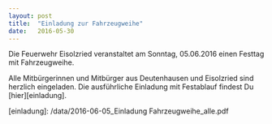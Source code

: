 ```yaml
---
layout: post
title:  "Einladung zur Fahrzeugweihe"
date:   2016-05-30
---
```


Die Feuerwehr Eisolzried veranstaltet am Sonntag, 05.06.2016 einen Festtag mit Fahrzeugweihe.

Alle Mitbürgerinnen und Mitbürger aus Deutenhausen und Eisolzried sind herzlich eingeladen. Die ausführliche Einladung mit Festablauf findest Du [hier][einladung].

[einladung]: /data/2016-06-05_Einladung Fahrzeugweihe_alle.pdf

